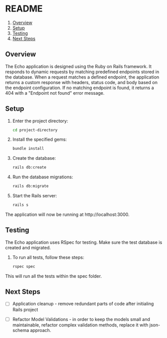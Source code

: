 # README

1. [Overview](#overview)
2. [Setup](#setup)
3. [Testing](#testing)
4. [Next Steps](#next-steps)

## Overview
The Echo application is designed using the Ruby on Rails framework. It responds to dynamic requests by matching predefined endpoints stored in the database. When a request matches a defined endpoint, the application returns a custom response with headers, status code, and body based on the endpoint configuration. If no matching endpoint is found, it returns a 404 with a "Endpoint not found" error message.

## Setup
1. Enter the project directory:
    ```bash
    cd project-directory
    ```
2. Install the specified gems:
    ``` bash
    bundle install
    ```
3. Create the database:
    ``` bash
    rails db:create
    ```
4. Run the database migrations:
    ``` bash
    rails db:migrate
    ```
5. Start the Rails server:
    ``` bash
    rails s
    ```
The application will now be running at http://localhost:3000.

## Testing
The Echo application uses RSpec for testing. Make sure the test database is created and migrated.

1. To run all tests, follow these steps:
    ``` bash
    rspec spec
    ```
This will run all the tests within the spec folder.
## Next Steps
- [ ] Application cleanup - remove redundant parts of code after initialing Rails project

- [ ] Refactor Model Validations - in order to keep the models small and maintainable, refactor complex validation methods, replace it with json-schema approach.
